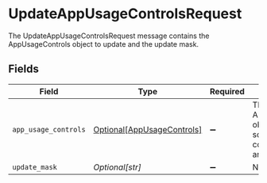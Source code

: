 # UpdateAppUsageControlsRequest

The UpdateAppUsageControlsRequest message contains the AppUsageControls object to update and the update mask.


## Fields

| Field                                                                           | Type                                                                            | Required                                                                        | Description                                                                     |
| ------------------------------------------------------------------------------- | ------------------------------------------------------------------------------- | ------------------------------------------------------------------------------- | ------------------------------------------------------------------------------- |
| `app_usage_controls`                                                            | [Optional[AppUsageControls]](../../models/shared/appusagecontrols.md)           | :heavy_minus_sign:                                                              | The AppUsageControls object describes some peripheral configuration for an app. |
| `update_mask`                                                                   | *Optional[str]*                                                                 | :heavy_minus_sign:                                                              | N/A                                                                             |
